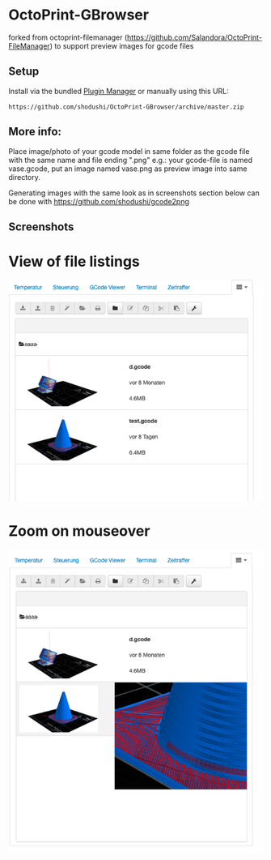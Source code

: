 # OctoPrint-GBrowser

forked from octoprint-filemanager (https://github.com/Salandora/OctoPrint-FileManager) to support preview images for gcode files

## Setup

Install via the bundled [Plugin Manager](https://github.com/foosel/OctoPrint/wiki/Plugin:-Plugin-Manager)
or manually using this URL:

    https://github.com/shodushi/OctoPrint-GBrowser/archive/master.zip


## More info:
Place image/photo of your gcode model in same folder as the gcode file with the same name and file ending ".png"
e.g.:
	your gcode-file is named vase.gcode, put an image named vase.png as preview image into same directory.


Generating images with the same look as in screenshots section below can be done with https://github.com/shodushi/gcode2png

## Screenshots

# View of file listings
![screen1](screen1.png)


# Zoom on mouseover
![screen1](screen2.png)


